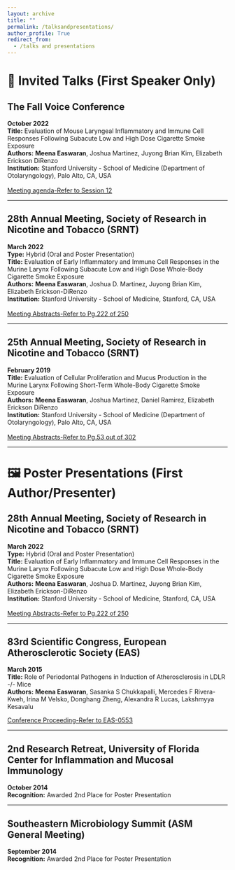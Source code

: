 ```yaml
---
layout: archive
title: ""
permalink: /talksandpresentations/
author_profile: True
redirect_from:
  - /talks and presentations
---
```


# 🎤 Invited Talks (First Speaker Only)

## The Fall Voice Conference   
**October 2022**  
**Title:** Evaluation of Mouse Laryngeal Inflammatory and Immune Cell Responses Following Subacute Low and High Dose Cigarette Smoke Exposure  
**Authors:** **Meena Easwaran**, Joshua Martinez, Juyong Brian Kim, Elizabeth Erickson DiRenzo  
**Institution:** Stanford University - School of Medicine (Department of Otolaryngology), Palo Alto, CA, USA <br/>   
[Meeting agenda-Refer to Session 12](/talks/2022_TFV_MainAgenda.pdf)

---

## 28th Annual Meeting, Society of Research in Nicotine and Tobacco (SRNT)  
**March 2022**  
**Type:** Hybrid (Oral and Poster Presentation)  
**Title:** Evaluation of Early Inflammatory and Immune Cell Responses in the Murine Larynx Following Subacute Low and High Dose Whole-Body Cigarette Smoke Exposure  
**Authors:** **Meena Easwaran**, Joshua D. Martinez, Juyong Brian Kim, Elizabeth Erickson-DiRenzo  
**Institution:** Stanford University - School of Medicine, Stanford, CA, USA<br/>   
[Meeting Abstracts-Refer to Pg.222 of 250](/talks/SRNT22_Abstracts_final.pdf)

---

## 25th Annual Meeting, Society of Research in Nicotine and Tobacco (SRNT)  
**February 2019**  
**Title:** Evaluation of Cellular Proliferation and Mucus Production in the Murine Larynx Following Short-Term Whole-Body Cigarette Smoke Exposure  
**Authors:** **Meena Easwaran**, Joshua Martinez, Daniel Ramirez, Elizabeth Erickson DiRenzo  
**Institution:** Stanford University - School of Medicine (Department of Otolaryngology), Palo Alto, CA, USA<br/>   
[Meeting Abstracts-Refer to Pg.53 out of 302](/talks/SRNT19_Abstracts.pdf)

---

# 🖼️ Poster Presentations (First Author/Presenter)

## 28th Annual Meeting, Society of Research in Nicotine and Tobacco (SRNT)  
**March 2022**  
**Type:** Hybrid (Oral and Poster Presentation)  
**Title:** Evaluation of Early Inflammatory and Immune Cell Responses in the Murine Larynx Following Subacute Low and High Dose Whole-Body Cigarette Smoke Exposure  
**Authors:** **Meena Easwaran**, Joshua D. Martinez, Juyong Brian Kim, Elizabeth Erickson-DiRenzo  
**Institution:** Stanford University - School of Medicine, Stanford, CA, USA<br/>  
[Meeting Abstracts-Refer to Pg.222 of 250](/talks/SRNT22_Abstracts_final.pdf)

---

## 83rd Scientific Congress, European Atherosclerotic Society (EAS)  
**March 2015**  
**Title:** Role of Periodontal Pathogens in Induction of Atherosclerosis in LDLR -/- Mice  
**Authors:** **Meena Easwaran**, Sasanka S Chukkapalli, Mercedes F Rivera-Kweh, Irina M Velsko, Donghang Zheng, Alexandra R Lucas, Lakshmyya Kesavalu <br/> 

[Conference Proceeding-Refer to EAS-0553](/talks/1-s2.0-S0021915015003779-main.pdf)

---

## 2nd Research Retreat, University of Florida Center for Inflammation and Mucosal Immunology  
**October 2014**  
**Recognition:** Awarded 2nd Place for Poster Presentation  

---

## Southeastern Microbiology Summit (ASM General Meeting)  
**September 2014**  
**Recognition:** Awarded 2nd Place for Poster Presentation  

